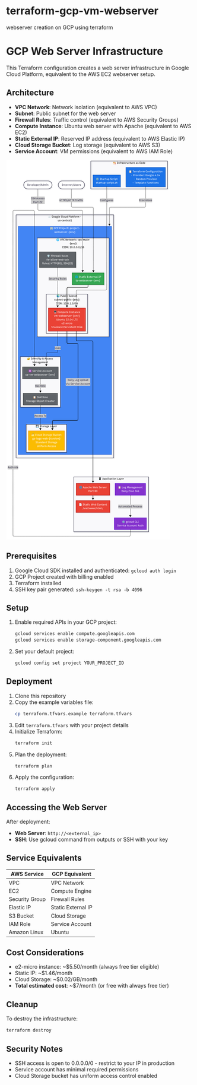 # terraform-gcp-vm-webserver
webserver creation on GCP using terraform

# GCP Web Server Infrastructure

This Terraform configuration creates a web server infrastructure in Google Cloud Platform, equivalent to the AWS EC2 webserver setup.

## Architecture

- **VPC Network**: Network isolation (equivalent to AWS VPC)
- **Subnet**: Public subnet for the web server
- **Firewall Rules**: Traffic control (equivalent to AWS Security Groups)
- **Compute Instance**: Ubuntu web server with Apache (equivalent to AWS EC2)
- **Static External IP**: Reserved IP address (equivalent to AWS Elastic IP)
- **Cloud Storage Bucket**: Log storage (equivalent to AWS S3)
- **Service Account**: VM permissions (equivalent to AWS IAM Role)

![gcp_architecture](images/gcp_architecture.png)

## Prerequisites

1. Google Cloud SDK installed and authenticated: `gcloud auth login`
2. GCP Project created with billing enabled
3. Terraform installed
4. SSH key pair generated: `ssh-keygen -t rsa -b 4096`

## Setup

1. Enable required APIs in your GCP project:
   ```bash
   gcloud services enable compute.googleapis.com
   gcloud services enable storage-component.googleapis.com
   ```

2. Set your default project:
   ```bash
   gcloud config set project YOUR_PROJECT_ID
   ```

## Deployment

1. Clone this repository
2. Copy the example variables file:
   ```bash
   cp terraform.tfvars.example terraform.tfvars
   ```
3. Edit `terraform.tfvars` with your project details
4. Initialize Terraform:
   ```bash
   terraform init
   ```
5. Plan the deployment:
   ```bash
   terraform plan
   ```
6. Apply the configuration:
   ```bash
   terraform apply
   ```

## Accessing the Web Server

After deployment:
- **Web Server**: `http://<external_ip>`
- **SSH**: Use gcloud command from outputs or SSH with your key

## Service Equivalents

| AWS Service | GCP Equivalent |
|-------------|----------------|
| VPC | VPC Network |
| EC2 | Compute Engine |
| Security Group | Firewall Rules |
| Elastic IP | Static External IP |
| S3 Bucket | Cloud Storage |
| IAM Role | Service Account |
| Amazon Linux | Ubuntu |

## Cost Considerations

- e2-micro instance: ~$5.50/month (always free tier eligible)
- Static IP: ~$1.46/month
- Cloud Storage: ~$0.02/GB/month
- **Total estimated cost**: ~$7/month (or free with always free tier)

## Cleanup

To destroy the infrastructure:
```bash
terraform destroy
```

## Security Notes

- SSH access is open to 0.0.0.0/0 - restrict to your IP in production
- Service account has minimal required permissions
- Cloud Storage bucket has uniform access control enabled
